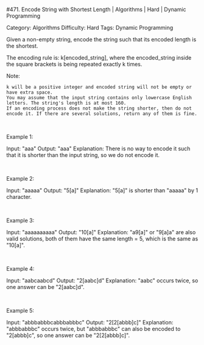 #471. Encode String with Shortest Length | Algorithms | Hard | Dynamic Programming

Category: Algorithms
Difficulty: Hard
Tags: Dynamic Programming

Given a non-empty string, encode the string such that its encoded length is the shortest.

The encoding rule is: k[encoded_string], where the encoded_string inside the square brackets is being repeated exactly k times.

Note:


	k will be a positive integer and encoded string will not be empty or have extra space.
	You may assume that the input string contains only lowercase English letters. The string's length is at most 160.
	If an encoding process does not make the string shorter, then do not encode it. If there are several solutions, return any of them is fine.


 

Example 1:


Input: "aaa"
Output: "aaa"
Explanation: There is no way to encode it such that it is shorter than the input string, so we do not encode it.


 

Example 2:


Input: "aaaaa"
Output: "5[a]"
Explanation: "5[a]" is shorter than "aaaaa" by 1 character.


 

Example 3:


Input: "aaaaaaaaaa"
Output: "10[a]"
Explanation: "a9[a]" or "9[a]a" are also valid solutions, both of them have the same length = 5, which is the same as "10[a]".


 

Example 4:


Input: "aabcaabcd"
Output: "2[aabc]d"
Explanation: "aabc" occurs twice, so one answer can be "2[aabc]d".


 

Example 5:


Input: "abbbabbbcabbbabbbc"
Output: "2[2[abbb]c]"
Explanation: "abbbabbbc" occurs twice, but "abbbabbbc" can also be encoded to "2[abbb]c", so one answer can be "2[2[abbb]c]".


 

